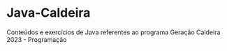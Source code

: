 # Java-Caldeira
Conteúdos e exercícios de Java referentes ao programa Geração Caldeira 2023 - Programação

